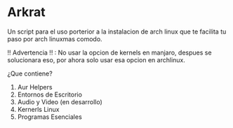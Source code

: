 # Arkrat
Un script para el uso porterior a la instalacion de arch linux que te facilita tu paso por arch linuxmas comodo.

!! Advertencia !! : No usar la opcion de kernels en manjaro, despues se solucionara eso, por ahora solo usar esa opcion en archlinux.

¿Que contiene?
1. Aur Helpers
2. Entornos de Escritorio
3. Audio y Video (en desarrollo)
4. Kernerls Linux
5. Programas Esenciales
